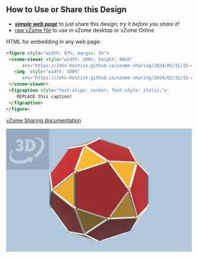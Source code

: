 
## How to Use or Share this Design

 - [***simple web page***](<https://John-Kostick.github.io/vzome-sharing/2024/01/31/15-43-13-J48-Gyroelongated-pentagonal-birotunda-Polygon20/>) to just share this design; *try it before you share it!*
 - [raw vZome file](<https://raw.githubusercontent.com/John-Kostick/vzome-sharing/main/2024/01/31/15-43-13-J48-Gyroelongated-pentagonal-birotunda-Polygon20/J48-Gyroelongated-pentagonal-birotunda-Polygon20.vZome>) to use in vZome desktop or vZome Online
 
 HTML for embedding in any web page:
 ```html
<figure style="width: 87%; margin: 5%">
  <vzome-viewer style="width: 100%; height: 60vh"
       src="https://John-Kostick.github.io/vzome-sharing/2024/01/31/15-43-13-J48-Gyroelongated-pentagonal-birotunda-Polygon20/J48-Gyroelongated-pentagonal-birotunda-Polygon20.vZome" >
    <img  style="width: 100%"
       src="https://John-Kostick.github.io/vzome-sharing/2024/01/31/15-43-13-J48-Gyroelongated-pentagonal-birotunda-Polygon20/J48-Gyroelongated-pentagonal-birotunda-Polygon20.png" >
  </vzome-viewer>
  <figcaption style="text-align: center; font-style: italic;">
     REPLACE this caption!
  </figcaption>
</figure>
 ```

[vZome Sharing documentation](https://vzome.github.io/vzome/sharing.html#how-it-works)

![Image](<J48-Gyroelongated-pentagonal-birotunda-Polygon20.png>)

